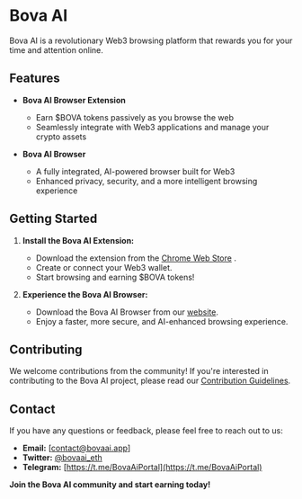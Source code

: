 # Bova AI


Bova AI is a revolutionary Web3 browsing platform that rewards you for your time and attention online.

## Features

*   **Bova AI Browser Extension** 
    *   Earn $BOVA tokens passively as you browse the web
    *   Seamlessly integrate with Web3 applications and manage your crypto assets

*   **Bova AI Browser** 
    *   A fully integrated, AI-powered browser built for Web3
    *   Enhanced privacy, security, and a more intelligent browsing experience

## Getting Started

1.  **Install the Bova AI Extension:**
    *   Download the extension from the [Chrome Web Store]( https://chromewebstore.google.com/detail/bovaai/liddhjnmllnikmnmcgcljoadldkablfh?hl=en ) .
    *   Create or connect your Web3 wallet.
    *   Start browsing and earning $BOVA tokens!

2.  **Experience the Bova AI Browser:**
    *   Download the Bova AI Browser from our [website]([https://bovaai.app/]).
    *   Enjoy a faster, more secure, and AI-enhanced browsing experience.

## Contributing

We welcome contributions from the community! If you're interested in contributing to the Bova AI project, please read our [Contribution Guidelines](CONTRIBUTING.md).

## Contact

If you have any questions or feedback, please feel free to reach out to us:

*   **Email:** [contact@bovaai.app]
*   **Twitter:** [@bovaai_eth](https://x.com/bovaai_eth)
*   **Telegram:** [https://t.me/BovaAiPortal](https://t.me/BovaAiPortal)

**Join the Bova AI community and start earning today!**
